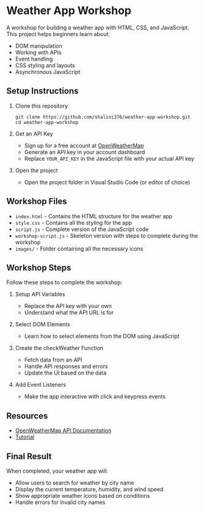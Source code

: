 # Weather App Workshop

A workshop for building a weather app with HTML, CSS, and JavaScript. This project helps beginners learn about:
- DOM manipulation
- Working with APIs
- Event handling
- CSS styling and layouts
- Asynchronous JavaScript

## Setup Instructions

1. Clone this repository
   ```
   git clone https://github.com/shalini376/weather-app-workshop.git
   cd weather-app-workshop
   ```

2. Get an API Key
   - Sign up for a free account at [OpenWeatherMap](https://openweathermap.org/api)
   - Generate an API key in your account dashboard
   - Replace `YOUR_API_KEY` in the JavaScript file with your actual API key

3. Open the project
   - Open the project folder in Visual Studio Code (or editor of choice)

## Workshop Files

- `index.html` - Contains the HTML structure for the weather app
- `style.css` - Contains all the styling for the app
- `script.js` - Complete version of the JavaScript code
- `workshop-script.js` - Skeleton version with steps to complete during the workshop
- `images/` - Folder containing all the necessary icons

## Workshop Steps

Follow these steps to complete the workshop:

1. Setup API Variables
   - Replace the API key with your own
   - Understand what the API URL is for

2. Select DOM Elements
   - Learn how to select elements from the DOM using JavaScript

3. Create the checkWeather Function
   - Fetch data from an API
   - Handle API responses and errors
   - Update the UI based on the data

4. Add Event Listeners
   - Make the app interactive with click and keypress events

## Resources

- [OpenWeatherMap API Documentation](https://openweathermap.org/api)
- [Tutorial](https://www.youtube.com/watch?v=MIYQR-Ybrn4)

## Final Result

When completed, your weather app will:
- Allow users to search for weather by city name
- Display the current temperature, humidity, and wind speed
- Show appropriate weather icons based on conditions
- Handle errors for invalid city names
